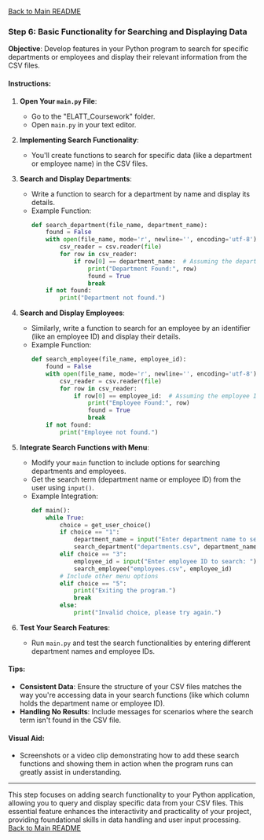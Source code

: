 [Back to Main README](README.md)
### Step 6: Basic Functionality for Searching and Displaying Data

**Objective**: Develop features in your Python program to search for specific departments or employees and display their relevant information from the CSV files.

#### **Instructions**:

1. **Open Your `main.py` File**:
   - Go to the "ELATT_Coursework" folder.
   - Open `main.py` in your text editor.

2. **Implementing Search Functionality**:
   - You'll create functions to search for specific data (like a department or employee name) in the CSV files.

3. **Search and Display Departments**:
   - Write a function to search for a department by name and display its details.
   - Example Function:
     ```python
     def search_department(file_name, department_name):
         found = False
         with open(file_name, mode='r', newline='', encoding='utf-8') as file:
             csv_reader = csv.reader(file)
             for row in csv_reader:
                 if row[0] == department_name:  # Assuming the department name is in the first column
                     print("Department Found:", row)
                     found = True
                     break
         if not found:
             print("Department not found.")
     ```

4. **Search and Display Employees**:
   - Similarly, write a function to search for an employee by an identifier (like an employee ID) and display their details.
   - Example Function:
     ```python
     def search_employee(file_name, employee_id):
         found = False
         with open(file_name, mode='r', newline='', encoding='utf-8') as file:
             csv_reader = csv.reader(file)
             for row in csv_reader:
                 if row[0] == employee_id:  # Assuming the employee ID is in the first column
                     print("Employee Found:", row)
                     found = True
                     break
         if not found:
             print("Employee not found.")
     ```

5. **Integrate Search Functions with Menu**:
   - Modify your `main` function to include options for searching departments and employees.
   - Get the search term (department name or employee ID) from the user using `input()`.
   - Example Integration:
     ```python
     def main():
         while True:
             choice = get_user_choice()
             if choice == "1":
                 department_name = input("Enter department name to search: ")
                 search_department("departments.csv", department_name)
             elif choice == "3":
                 employee_id = input("Enter employee ID to search: ")
                 search_employee("employees.csv", employee_id)
             # Include other menu options
             elif choice == "5":
                 print("Exiting the program.")
                 break
             else:
                 print("Invalid choice, please try again.")
     ```

6. **Test Your Search Features**:
   - Run `main.py` and test the search functionalities by entering different department names and employee IDs.

#### **Tips**:

- **Consistent Data**: Ensure the structure of your CSV files matches the way you're accessing data in your search functions (like which column holds the department name or employee ID).
- **Handling No Results**: Include messages for scenarios where the search term isn't found in the CSV file.

#### **Visual Aid**:
- Screenshots or a video clip demonstrating how to add these search functions and showing them in action when the program runs can greatly assist in understanding.

---

This step focuses on adding search functionality to your Python application, allowing you to query and display specific data from your CSV files. This essential feature enhances the interactivity and practicality of your project, providing foundational skills in data handling and user input processing.
[Back to Main README](README.md)
